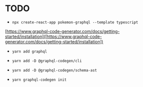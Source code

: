 # TODO

- `npx create-react-app pokemon-graphql --template typescript`

[https://www.graphql-code-generator.com/docs/getting-started/installation]([https://www.graphql-code-generator.com/docs/getting-started/installation])

- `yarn add graphql`
- `yarn add -D @graphql-codegen/cli`
- `yarn add -D @graphql-codegen/schema-ast`

- `yarn graphql-codegen init`

